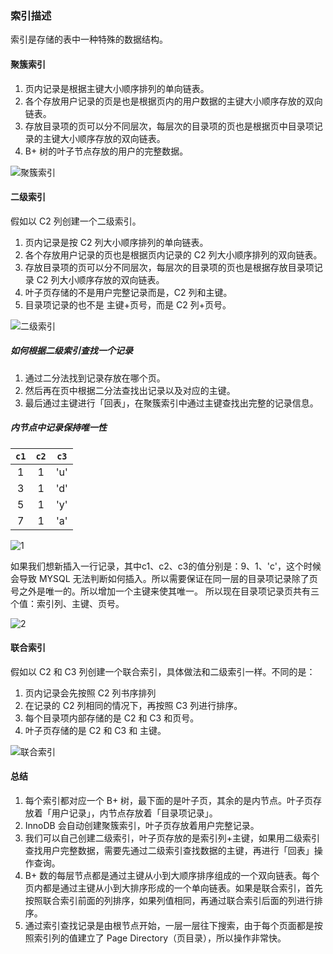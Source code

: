 ### 索引描述
索引是存储的表中一种特殊的数据结构。

#### 聚簇索引
1. 页内记录是根据主键大小顺序排列的单向链表。
2. 各个存放用户记录的页是也是根据页内的用户数据的主键大小顺序存放的双向链表。
3. 存放目录项的页可以分不同层次，每层次的目录项的页也是根据页中目录项记录的主键大小顺序存放的双向链表。
4. B+ 树的叶子节点存放的用户的完整数据。

![聚簇索引](http://pzjwh5v7g.bkt.clouddn.com/mweb/15713779593976.jpg)


#### 二级索引
假如以 C2 列创建一个二级索引。
1. 页内记录是按 C2 列大小顺序排列的单向链表。
2. 各个存放用户记录的页也是根据页内记录的 C2 列大小顺序排列的双向链表。
3. 存放目录项的页可以分不同层次，每层次的目录项的页也是根据存放目录项记录 C2 列大小顺序存放的双向链表。
4. 叶子页存储的不是用户完整记录而是，C2 列和主键。
5. 目录项记录的也不是 主键+页号，而是 C2 列+页号。

![二级索引](http://pzjwh5v7g.bkt.clouddn.com/mweb/15713780111487.jpg)


##### 如何根据二级索引查找一个记录
1. 通过二分法找到记录存放在哪个页。
2. 然后再在页中根据二分法查找出记录以及对应的主键。
3. 最后通过主键进行「回表」，在聚簇索引中通过主键查找出完整的记录信息。

##### 内节点中记录保持唯一性
|`c1`|`c2`|`c3`|
|:--:|:--:|:--:|
|1|1|'u'|
|3|1|'d'|
|5|1|'y'|
|7|1|'a'|

![1](http://pzjwh5v7g.bkt.clouddn.com/mweb/15713780432587.jpg)


如果我们想新插入一行记录，其中c1、c2、c3的值分别是：9、1、'c'，这个时候会导致 MYSQL 无法判断如何插入。所以需要保证在同一层的目录项记录除了页号之外是唯一的。所以增加一个主键来使其唯一。
所以现在目录项记录页共有三个值：索引列、主键、页号。


![2](http://pzjwh5v7g.bkt.clouddn.com/mweb/15713780559482.jpg)


#### 联合索引
假如以 C2 和 C3 列创建一个联合索引，具体做法和二级索引一样。不同的是：
1. 页内记录会先按照 C2 列书序排列
2. 在记录的 C2 列相同的情况下，再按照 C3 列进行排序。
3. 每个目录项内部存储的是 C2 和 C3 和页号。
4. 叶子页存储的是 C2 和 C3 和 主键。


![联合索引](http://pzjwh5v7g.bkt.clouddn.com/mweb/15713780840154.jpg)





#### 总结
1. 每个索引都对应一个 B+ 树，最下面的是叶子页，其余的是内节点。叶子页存放着「用户记录」，内节点存放着「目录项记录」。
2. InnoDB 会自动创建聚簇索引，叶子页存放着用户完整记录。
3. 我们可以自己创建二级索引，叶子页存放的是索引列+主键，如果用二级索引查找用户完整数据，需要先通过二级索引查找数据的主键，再进行「回表」操作查询。
4. B+ 数的每层节点都是通过主键从小到大顺序排序组成的一个双向链表。每个页内都是通过主键从小到大排序形成的一个单向链表。如果是联合索引，首先按照联合索引前面的列排序，如果列值相同，再通过联合索引后面的列进行排序。
5. 通过索引查找记录是由根节点开始，一层一层往下搜索，由于每个页面都是按照索引列的值建立了 Page Directory（页目录），所以操作非常快。

